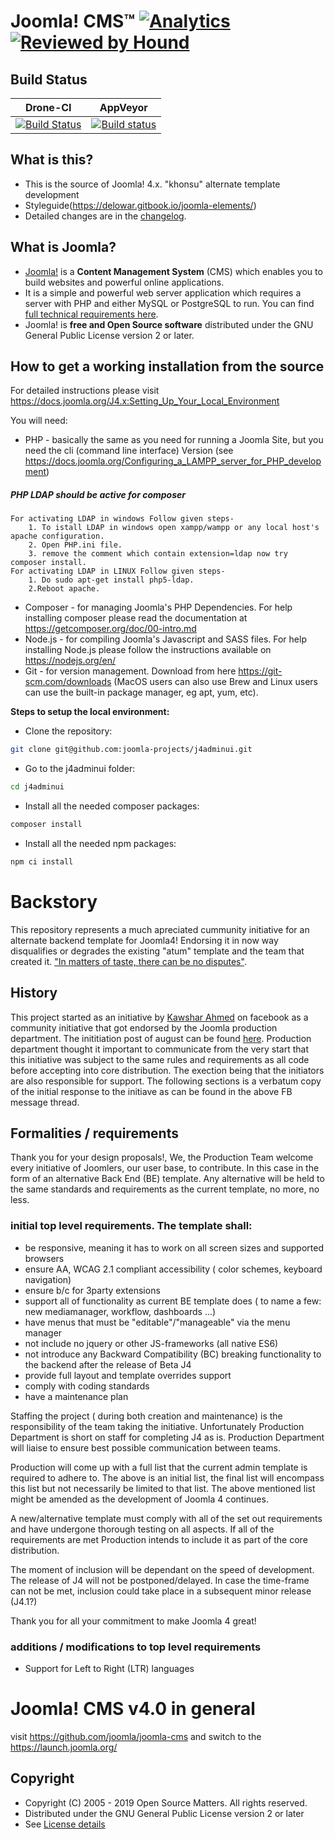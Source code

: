 Joomla! CMS™ [![Analytics](https://ga-beacon.appspot.com/UA-544070-3/joomla-cms/readme)](https://github.com/igrigorik/ga-beacon) [![Reviewed by Hound](https://img.shields.io/badge/Reviewed_by-Hound-8E64B0.svg)](https://houndci.com)
====================

Build Status
---------------------
| Drone-CI | AppVeyor |
| ------------- | ------------- |
| [![Build Status](https://ci.joomla.org/api/badges/joomla/joomla-cms/status.svg?branch=4.0-dev)](https://ci.joomla.org/joomla/joomla-cms)  | [![Build status](https://ci.appveyor.com/api/projects/status/ru6sxal8jmfckvjc/branch/4.0-dev?svg=true)](https://ci.appveyor.com/project/release-joomla/joomla-cms)  |

What is this?
---------------------
* This is the source of Joomla! 4.x. "khonsu" alternate template development
* Styleguide(https://delowar.gitbook.io/joomla-elements/)
* Detailed changes are in the [changelog](https://github.com/joomla-projects/j4adminui/commits).

What is Joomla?
---------------------
* [Joomla!](https://www.joomla.org/about-joomla.html) is a **Content Management System** (CMS) which enables you to build websites and powerful online applications.
* It is a simple and powerful web server application which requires a server with PHP and either MySQL or PostgreSQL to run. You can find [full technical requirements here](https://downloads.joomla.org/technical-requirements).
* Joomla! is **free and Open Source software** distributed under the GNU General Public License version 2 or later.

How to get a working installation from the source
---------------------
For detailed instructions please visit https://docs.joomla.org/J4.x:Setting_Up_Your_Local_Environment

You will need:
- PHP - basically the same as you need for running a Joomla Site, but you need the cli (command line interface) Version (see https://docs.joomla.org/Configuring_a_LAMPP_server_for_PHP_development)
 ##### PHP LDAP should be active for composer
	For activating LDAP in windows Follow given steps-
		1. To istall LDAP in windows open xampp/wampp or any local host's apache configuration.
		2. Open PHP.ini file.
		3. remove the comment which contain extension=ldap now try composer install.
	For activating LDAP in LINUX Follow given steps-
		1. Do sudo apt-get install php5-ldap.
		2.Reboot apache.
- Composer - for managing Joomla's PHP Dependencies. For help installing composer please read the documentation at https://getcomposer.org/doc/00-intro.md
- Node.js - for compiling Joomla's Javascript and SASS files. For help installing Node.js please follow the instructions available on https://nodejs.org/en/
- Git - for version management. Download from here https://git-scm.com/downloads (MacOS users can also use Brew and Linux users can use the built-in package manager, eg apt, yum, etc). 

**Steps to setup the local environment:**
- Clone the repository:
```bash
git clone git@github.com:joomla-projects/j4adminui.git
```
- Go to the j4adminui folder:
```bash
cd j4adminui
```
- Install all the needed composer packages:
```bash
composer install
```
- Install all the needed npm packages:
```bash
npm ci install
```

Backstory
=========================
This repository represents a much apreciated cummunity initiative for an alternate backend template for Joomla4! Endorsing it in now way disqualifies or degrades the existing "atum" template and the team that created it. ["In matters of taste, there can be no disputes"](https://en.wikipedia.org/wiki/De_gustibus_non_est_disputandum). 

History
----------------------
This project started as an initiative by [Kawshar Ahmed](https://www.facebook.com/jkawshar) on facebook as a community initiative that got endorsed by the Joomla production department.
The inititiation post of august can be found [here](https://www.facebook.com/groups/joomlanospam/permalink/10156182532445997/). Production department thought it important to communicate from the very start that this initiative was subject to the same rules and requirements as all code before accepting into core distribution. The exection being that the initiators are also responsible for support.
The following sections is a verbatum copy of the initial response to the initiave as can be found in the above FB message thread.

Formalities / requirements
--------------------------
Thank you for your design proposals!, We, the Production Team welcome every initiative of Joomlers, our user base, to contribute. In this case in the form of an alternative Back End (BE) template. Any alternative will be held to the same standards and requirements as the current template, no more, no less.

### initial top level requirements. The template shall:
* be responsive, meaning it has to work on all screen sizes and supported browsers
* ensure AA, WCAG 2.1 compliant accessibility ( color schemes, keyboard navigation)
* ensure b/c for 3party extensions
* support all of functionality as current BE template does ( to name a few: new mediamanager, workflow, dashboards ...)
* have menus that must be "editable"/"manageable" via the menu manager
* not include no jquery or other JS-frameworks (all native ES6)
* not introduce any Backward Compatibility (BC) breaking functionality to the backend after the release of Beta J4
* provide full layout and template overrides support
* comply with coding standards
* have a maintenance plan

Staffing the project ( during both creation and maintenance) is the responsibility of the team taking the initiative. Unfortunately Production Department is short on staff for completing J4 as is. Production Department will liaise to ensure best possible communication between teams.

Production will come up with a full list that the current admin template is required to adhere to. The above is an initial list, the final list will encompass this list but not necessarily be limited to that list.
The above mentioned list might be amended as the development of Joomla 4 continues.

A new/alternative template must comply with all of the set out requirements and have undergone thorough testing on all aspects.
If all of the requirements are met Production intends to include it as part of the core distribution.

The moment of inclusion will be dependant on the speed of development. The release of J4 will not be postponed/delayed. In case the time-frame can not be met, inclusion could take place in a subsequent minor release (J4.1?)

Thank you for all your commitment to make Joomla 4 great!

### additions / modifications to top level requirements
* Support for Left to Right (LTR) languages 

Joomla! CMS v4.0 in general
=========================
visit  https://github.com/joomla/joomla-cms and switch to the https://launch.joomla.org/

Copyright
---------------------
* Copyright (C) 2005 - 2019 Open Source Matters. All rights reserved.
* Distributed under the GNU General Public License version 2 or later
* See [License details](https://docs.joomla.org/Special:MyLanguage/Joomla_Licenses)
